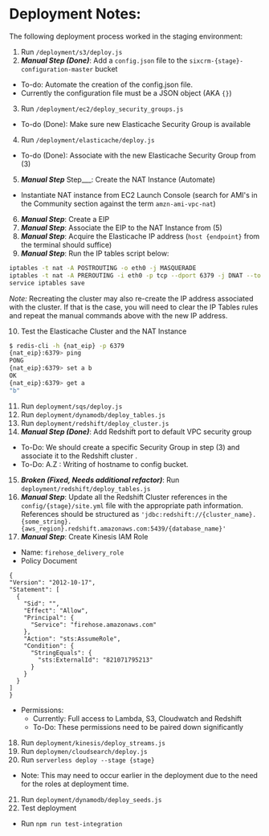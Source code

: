 # Deployment Notes:

The following deployment process worked in the staging environment:

1. Run `/deployment/s3/deploy.js`
2. ___Manual Step (Done)___: Add a `config.json` file to the `sixcrm-{stage}-configuration-master` bucket
  - To-do: Automate the creation of the config.json file.
  - Currently the configuration file must be a JSON object (AKA `{}`)
3.  Run `/deployment/ec2/deploy_security_groups.js`
  - To-do (Done): Make sure new Elasticache Security Group is available
4.  Run `/deployment/elasticache/deploy.js`
  - To-do (Done): Associate with the new Elasticache Security Group from (3)
5.  ___Manual Step___ Step___:  Create the NAT Instance (Automate)
  - Instantiate NAT instance from EC2 Launch Console (search for AMI's in the Community section against the term `amzn-ami-vpc-nat`)
6.  ___Manual Step___: Create a EIP
7.  ___Manual Step___: Associate the EIP to the NAT Instance from (5)
8.  ___Manual Step___: Acquire the Elasticache IP address (`host {endpoint}` from the terminal should suffice)
9.  ___Manual Step___: Run the IP tables script below:
```sh
iptables -t nat -A POSTROUTING -o eth0 -j MASQUERADE
iptables -t nat -A PREROUTING -i eth0 -p tcp --dport 6379 -j DNAT --to {elasticache_ip_address}:6379
service iptables save
```
*Note:* Recreating the cluster may also re-create the IP address associated with the cluster.  If that is the case, you will need to clear the IP Tables rules and repeat the manual commands above with the new IP address.

10. Test the Elasticache Cluster and the NAT Instance
```sh
$ redis-cli -h {nat_eip} -p 6379
{nat_eip}:6379> ping
PONG
{nat_eip}:6379> set a b
OK
{nat_eip}:6379> get a
"b"
```
11. Run `deployment/sqs/deploy.js`
12. Run `deployment/dynamodb/deploy_tables.js`
13. Run `deployment/redshift/deploy_cluster.js`
14. ___Manual Step (Done)___:  Add Redshift port to default VPC security group
  - To-Do:  We should create a specific Security Group in step (3) and associate it to the Redshift cluster .
  - To-Do:  A.Z : Writing of hostname to config bucket.
15. ___Broken (Fixed, Needs additional refactor)___: Run `deployment/redshift/deploy_tables.js`
16. ___Manual Step___: Update all the Redshift Cluster references in the `config/{stage}/site.yml` file with the appropriate path information.  References should be structured as `'jdbc:redshift://{cluster_name}.{some_string}.{aws_region}.redshift.amazonaws.com:5439/{database_name}'`
17.  ___Manual Step___:  Create Kinesis IAM Role
  - Name: `firehose_delivery_role`
  - Policy Document
  ```
{
  "Version": "2012-10-17",
  "Statement": [
    {
      "Sid": "",
      "Effect": "Allow",
      "Principal": {
        "Service": "firehose.amazonaws.com"
      },
      "Action": "sts:AssumeRole",
      "Condition": {
        "StringEquals": {
          "sts:ExternalId": "821071795213"
        }
      }
    }
  ]
}
```
  - Permissions:
    - Currently:  Full access to Lambda, S3, Cloudwatch and Redshift
    - To-Do:  These permissions need to be paired down significantly
18. Run `deployment/kinesis/deploy_streams.js`
19. Run `deploymen/cloudsearch/deploy.js`
20. Run `serverless deploy --stage {stage}`
 - Note:  This may need to occur earlier in the deployment due to the need for the roles at deployment time.
21. Run `deployment/dynamodb/deploy_seeds.js`
22. Test deployment
  - Run `npm run test-integration`
